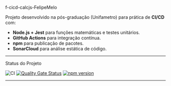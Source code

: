 f-cicd-calcjs-FelipeMelo

Projeto desenvolvido na pós-graduação (Unifametro) para prática de **CI/CD** com:
- **Node.js + Jest** para funções matemáticas e testes unitários.
- **GitHub Actions** para integração contínua.
- **npm** para publicação de pacotes.
- **SonarCloud** para análise estática de código.

---
Status do Projeto

![CI](https://github.com/FelipedmRodrix/uf-cicd-calcjs-FelipeMelo/actions/workflows/ci.yml/badge.svg)
[![Quality Gate Status](https://sonarcloud.io/api/project_badges/measure?project=FelipedmRodrix_uf-cicd-calcjs-FelipeMelo&metric=alert_status)](https://sonarcloud.io/summary/new_code?id=FelipedmRodrix_uf-cicd-calcjs-FelipeMelo)
[![npm version](https://badge.fury.io/js/uf-cicd-calcjs-felipemelo.svg)](https://www.npmjs.com/package/uf-cicd-calcjs-felipemelo)

---
